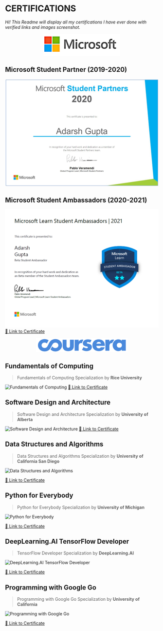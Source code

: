 

# CERTIFICATIONS	

*Hi! This Readme will display all my certifications I have ever done with verified links and images screenshot.*

<p align="center">
  <img src="https://raw.githubusercontent.com/Adarsh1999/Certifications/main/rsz_microsoft.png"/>
</p>

## Microsoft Student Partner (2019-2020)


![enter image description here](https://raw.githubusercontent.com/Adarsh1999/Certifications/main/agm%20msp.jpeg)

##  Microsoft Student Ambassadors (2020-2021)

![enter image description here](https://raw.githubusercontent.com/Adarsh1999/Certifications/main/msla%20certi.png)
 [🔗 Link to  Certificate](https://bit.ly/adarsh-mlsa)


<p align="center">
  <img src="https://raw.githubusercontent.com/Adarsh1999/Certifications/main/rsz_4coursera.png"/>
</p>

## Fundamentals of Computing
 >Fundamentals of Computing Specialization by **Rice University** 


![Fundamentals of Computing](https://s3.amazonaws.com/coursera_assets/meta_images/generated/CERTIFICATE_LANDING_PAGE/CERTIFICATE_LANDING_PAGE~EKE7S95A64V5/CERTIFICATE_LANDING_PAGE~EKE7S95A64V5.jpeg)
[🔗 Link to  Certificate](https://bit.ly/rice-uni-FOC)

##  Software Design and Architecture

> Software Design and Architecture Specialization by **University of Alberta**

![Software Design and Architecture](https://s3.amazonaws.com/coursera_assets/meta_images/generated/CERTIFICATE_LANDING_PAGE/CERTIFICATE_LANDING_PAGE~W2JB284ZAK9M/CERTIFICATE_LANDING_PAGE~W2JB284ZAK9M.jpeg)
[🔗 Link to  Certificate](https://bit.ly/sda-alberta)

## Data Structures and Algorithms
> Data Structures and Algorithms Specialization by **University of California San Diego**

![Data Structures and Algorithms](https://s3.amazonaws.com/coursera_assets/meta_images/generated/CERTIFICATE_LANDING_PAGE/CERTIFICATE_LANDING_PAGE~4B6N5W92RTEL/CERTIFICATE_LANDING_PAGE~4B6N5W92RTEL.jpeg)

[🔗 Link to  Certificate](https://bit.ly/dsa-ucsan)
## Python for Everybody

> Python for Everybody Specialization by **University of Michigan**

![Python for Everybody](https://bit.ly/agm-python-everyday)

[🔗 Link to  Certificate](https://bit.ly/agm-python-everyday)

## DeepLearning.AI TensorFlow Developer

> TensorFlow Developer Specialization by **DeepLearning.AI**


![DeepLearning.AI TensorFlow Developer](https://bit.ly/agm-tensorflow-dlai)


[🔗 Link to  Certificate](https://bit.ly/agm-tensorflow-dlai)

## Programming with Google Go
 

> Programming with Google Go Specialization by **University of California**


![Programming with Google Go](https://bit.ly/agm-google-go)

[🔗 Link to  Certificate](https://bit.ly/agm-google-go)
